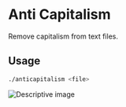 # Anti Capitalism

Remove capitalism from text files.

## Usage

```sh
./anticapitalism <file>
```

![Descriptive image](https://github.com/slarwise/anticapitalism/assets/25964718/f427a37b-a04e-454d-8664-7fbb5f208d34)
